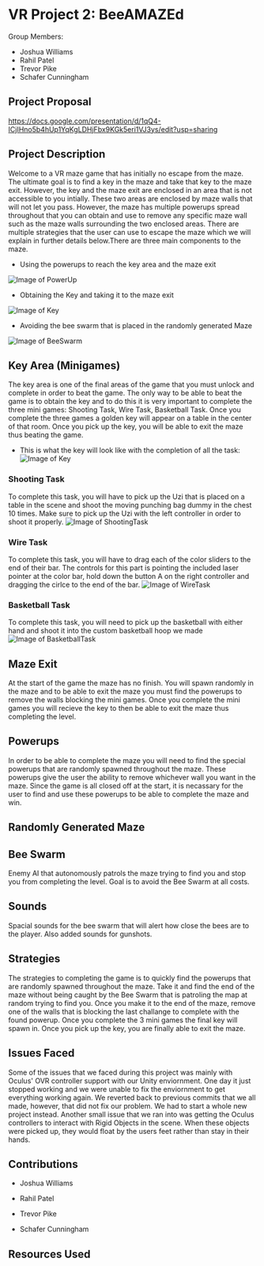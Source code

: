 # VR Project 2: BeeAMAZEd
Group Members:
* Joshua Williams
* Rahil Patel
* Trevor Pike
* Schafer Cunningham

## Project Proposal
https://docs.google.com/presentation/d/1qQ4-ICjIHno5b4hUp1YqKgLDHjFbx9KGk5eri1VJ3ys/edit?usp=sharing

## Project Description
Welcome to a VR maze game that has initially no escape from the maze. The ultimate goal is to find a key in the maze and take that key to the maze exit. However, the key and the maze exit are enclosed in an area that is not accessible to you intially. These two areas are enclosed by maze walls that will not let you pass. However, the maze has multiple powerups spread throughout that you can obtain and use to remove any specific maze wall such as the maze walls surrounding the two enclosed areas. There are multiple strategies that the user can use to escape the maze which we will explain in further details below.There are three main components to the maze.
* Using the powerups to reach the key area and the maze exit

![Image of PowerUp](https://cdn.discordapp.com/attachments/769945456021078079/782714120255438879/powerup.PNG)

* Obtaining the Key and taking it to the maze exit

![Image of Key](https://cdn.discordapp.com/attachments/769945456021078079/782746259953418240/key.PNG)

* Avoiding the bee swarm that is placed in the randomly generated Maze

![Image of BeeSwarm](https://cdn.discordapp.com/attachments/769945456021078079/782720107986157588/unknown.png)

## Key Area (Minigames)
The key area is one of the final areas of the game that you must unlock and complete in order to beat the game.  The only way to be able to beat the game is to obtain the key and to do this it is very important to complete the three mini games: Shooting Task, Wire Task, Basketball Task.  Once you complete the three games a golden key will appear on a table in the center of that room.  Once you pick up the key, you will be able to exit the maze thus beating the game.  

* This is what the key will look like with the completion of all the task:
![Image of Key](https://cdn.discordapp.com/attachments/769945456021078079/782753245193306153/Capture5.PNG)

### Shooting Task
To complete this task, you will have to pick up the Uzi that is placed on a table in the scene and shoot the moving punching bag dummy in the chest 10 times.  Make sure to pick up the Uzi with the left controller in order to shoot it properly.
![Image of ShootingTask](https://cdn.discordapp.com/attachments/769945456021078079/782753334649421884/Capture2.PNG)

### Wire Task
To complete this task, you will have to drag each of the color sliders to the end of their bar.  The controls for this part is pointing the included laser pointer at the color bar, hold down the button A on the right controller and dragging the cirlce to the end of the bar.
![Image of WireTask](https://cdn.discordapp.com/attachments/769945456021078079/782753292978749460/Capture3.PNG)

### Basketball Task
To complete this task, you will need to pick up the basketball with either hand and shoot it into the custom basketball hoop we made
![Image of BasketballTask](https://cdn.discordapp.com/attachments/769945456021078079/782753413997002762/Capture1.PNG)

## Maze Exit 
At the start of the game the maze has no finish.  You will spawn randomly in the maze and to be able to exit the maze you must find the powerups to remove the walls blocking the mini games.  Once you complete the mini games you will recieve the key to then be able to exit the maze thus completing the level.

## Powerups
In order to be able to complete the maze you will need to find the special powerups that are randomly spawned throughout the maze.  These powerups give the user the ability to remove whichever wall you want in the maze.  Since the game is all closed off at the start, it is necassary for the user to find and use these powerups to be able to complete the maze and win.

## Randomly Generated Maze 

## Bee Swarm
Enemy AI that autonomously patrols the maze trying to find you and stop you from completing the level.  Goal is to avoid the Bee Swarm at all costs.

## Sounds
Spacial sounds for the bee swarm that will alert how close the bees are to the player. Also added sounds for gunshots.
## Strategies
The strategies to completing the game is to quickly find the powerups that are randomly spawned throughout the maze.  Take it and find the end of the maze without being caught by the Bee Swarm that is patroling the map at random trying to find you.  Once you make it to the end of the maze, remove one of the walls that is blocking the last challange to complete with the found powerup.  Once you complete the 3 mini games the final key will spawn in.  Once you pick up the key, you are finally able to exit the maze.

## Issues Faced
Some of the issues that we faced during this project was mainly with Oculus' OVR controller support with our Unity enviornment.  One day it just stopped working and we were unable to fix the enviornment to get everything working again.  We reverted back to previous commits that we all made, however, that did not fix our problem.  We had to start a whole new project instead.  Another small issue that we ran into was getting the Oculus controllers to interact with Rigid Objects in the scene.  When these objects were picked up, they would float by the users feet rather than stay in their hands.  

## Contributions
* Joshua Williams

* Rahil Patel

* Trevor Pike

* Schafer Cunningham


## Resources Used

